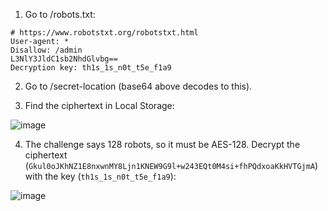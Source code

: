 1. Go to /robots.txt:

```
# https://www.robotstxt.org/robotstxt.html
User-agent: *
Disallow: /admin
L3NlY3JldC1sb2NhdGlvbg==
Decryption key: th1s_1s_n0t_t5e_f1a9
```

2. Go to /secret-location (base64 above decodes to this).

3. Find the ciphertext in Local Storage:

![image](https://github.com/RJCyber1/VishwaCTF-2024-Writeups/assets/86359182/f315b62a-893d-48f5-807f-d3918c931a71)

4. The challenge says 128 robots, so it must be AES-128. Decrypt the ciphertext (`Gkul0oJKhNZ1E8nxwnMY8Ljn1KNEW9G9l+w243EQt0M4si+fhPQdxoaKkHVTGjmA`) with the key (`th1s_1s_n0t_t5e_f1a9`):

![image](https://github.com/RJCyber1/VishwaCTF-2024-Writeups/assets/86359182/2fb066ac-9c2c-4499-bee0-afdf0192ac8e)
